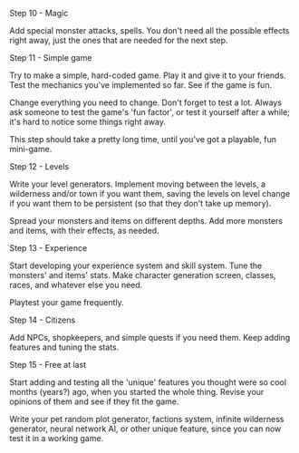 Step 10 - Magic

Add special monster attacks, spells. You don't need all the possible effects right away, just the ones that are needed for the next step.

Step 11 - Simple game

Try to make a simple, hard-coded game. Play it and give it to your friends. Test the mechanics you've implemented so far. See if the game is fun.

Change everything you need to change. Don't forget to test a lot. Always ask someone to test the game's 'fun factor', or test it yourself after a while; it's hard to notice some things right away.

This step should take a pretty long time, until you've got a playable, fun mini-game.

Step 12 - Levels

Write your level generators. Implement moving between the levels, a wilderness and/or town if you want them, saving the levels on level change if you want them to be persistent (so that they don't take up memory).

Spread your monsters and items on different depths. Add more monsters and items, with their effects, as needed.

Step 13 - Experience

Start developing your experience system and skill system. Tune the monsters' and items' stats. Make character generation screen, classes, races, and whatever else you need.

Playtest your game frequently.

Step 14 - Citizens

Add NPCs, shopkeepers, and simple quests if you need them. Keep adding features and tuning the stats.

Step 15 - Free at last

Start adding and testing all the 'unique' features you thought were so cool months (years?) ago, when you started the whole thing. Revise your opinions of them and see if they fit the game.

Write your pet random plot generator, factions system, infinite wilderness generator, neural network AI, or other unique feature, since you can now test it in a working game.
